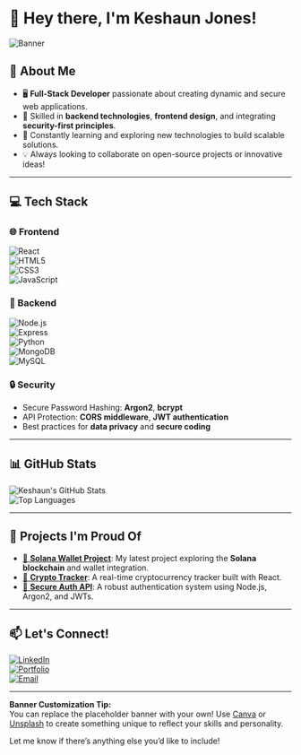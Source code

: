 # 👋 Hey there, I'm Keshaun Jones!  

![Banner](![github-header-image](https://github.com/user-attachments/assets/b205efdf-056a-463b-9d50-f8f3a1d8d395)
)  

## 🚀 About Me  
- 🖥️ **Full-Stack Developer** passionate about creating dynamic and secure web applications.  
- 🔑 Skilled in **backend technologies**, **frontend design**, and integrating **security-first principles**.  
- 🌱 Constantly learning and exploring new technologies to build scalable solutions.  
- 💡 Always looking to collaborate on open-source projects or innovative ideas!  

---

## 💻 Tech Stack  
### 🌐 Frontend  
![React](https://img.shields.io/badge/React-61DAFB?logo=react&logoColor=black&style=for-the-badge)  
![HTML5](https://img.shields.io/badge/HTML5-E34F26?logo=html5&logoColor=white&style=for-the-badge)  
![CSS3](https://img.shields.io/badge/CSS3-1572B6?logo=css3&logoColor=white&style=for-the-badge)  
![JavaScript](https://img.shields.io/badge/JavaScript-F7DF1E?logo=javascript&logoColor=black&style=for-the-badge)  

### 🔧 Backend  
![Node.js](https://img.shields.io/badge/Node.js-339933?logo=nodedotjs&logoColor=white&style=for-the-badge)  
![Express](https://img.shields.io/badge/Express.js-404D59?logo=express&logoColor=white&style=for-the-badge)  
![Python](https://img.shields.io/badge/Python-3776AB?logo=python&logoColor=white&style=for-the-badge)  
![MongoDB](https://img.shields.io/badge/MongoDB-4EA94B?logo=mongodb&logoColor=white&style=for-the-badge)  
![MySQL](https://img.shields.io/badge/MySQL-4479A1?logo=mysql&logoColor=white&style=for-the-badge)  

### 🔒 Security  
- Secure Password Hashing: **Argon2**, **bcrypt**  
- API Protection: **CORS middleware**, **JWT authentication**  
- Best practices for **data privacy** and **secure coding**  

---

## 📊 GitHub Stats  
![Keshaun's GitHub Stats](https://github-readme-stats.vercel.app/api?username=Keshaunj&show_icons=true&theme=tokyonight)  
![Top Languages](https://github-readme-stats.vercel.app/api/top-langs/?username=Keshaunj&layout=compact&theme=tokyonight)  

---

## 🌟 Projects I'm Proud Of  
- [🔗 **Solana Wallet Project**](https://github.com/Keshaunj/solana-wallet): My latest project exploring the **Solana blockchain** and wallet integration.  
- [🔗 **Crypto Tracker**](https://github.com/Keshaunj/react-crypto-tracker): A real-time cryptocurrency tracker built with React.  
- [🔗 **Secure Auth API**](https://github.com/Keshaunj/secure-auth-api): A robust authentication system using Node.js, Argon2, and JWTs.  

---

## 📫 Let's Connect!  
[![LinkedIn](https://img.shields.io/badge/LinkedIn-0A66C2?logo=linkedin&logoColor=white&style=for-the-badge)](https://www.linkedin.com/in/keshaun-jones-091b8b185/)  
[![Portfolio](https://img.shields.io/badge/Portfolio-FF5722?style=for-the-badge)](https://your-portfolio-link.com)  
[![Email](https://img.shields.io/badge/Email-D14836?logo=gmail&logoColor=white&style=for-the-badge)](mailto:keshaunjones48@gmail.com)  

---

**Banner Customization Tip:**  
You can replace the placeholder banner with your own! Use [Canva](https://www.canva.com/) or [Unsplash](https://unsplash.com/) to create something unique to reflect your skills and personality.

Let me know if there’s anything else you’d like to include!
